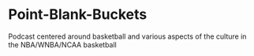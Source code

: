 # Point-Blank-Buckets
Podcast centered around basketball and various aspects of the culture in the NBA/WNBA/NCAA basketball
